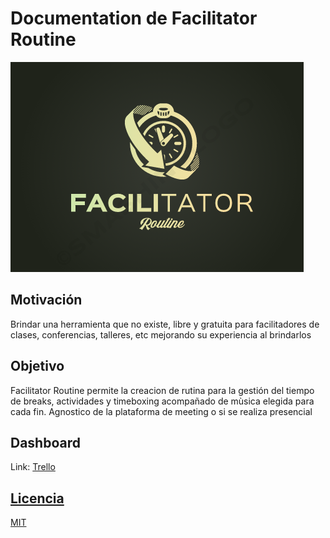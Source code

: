 # Documentation de Facilitator Routine
![logo](/Images/logo.png)

## Motivación
Brindar una herramienta que no existe, libre y gratuita para facilitadores de clases, conferencias, talleres, etc mejorando su experiencia al brindarlos 

## Objetivo
Facilitator Routine  permite la creacion de rutina para la gestión del tiempo de breaks, actividades y timeboxing acompañado de mùsica elegida para cada fin. Agnostico de la plataforma de meeting o si se realiza presencial


## Dashboard
Link: <a href='https://trello.com/b/onAhY9OV/facilitatorroutine'>Trello</h>

## Licencia
MIT


